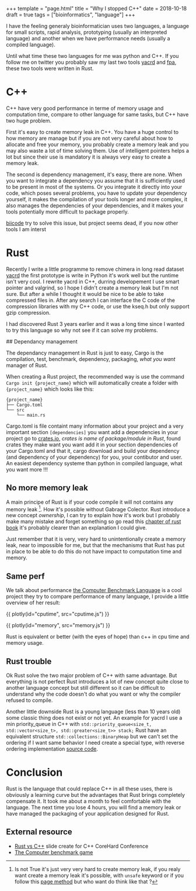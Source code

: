 +++
template = "page.html"
title = "Why I stopped C++"
date =  2018-10-18
draft = true
tags = ["bioinformatics", "language"]
+++

I have the feeling generaly bioinformatician uses two languages, a language for small scripts, rapid analysis, prototyping (usually an interpreted language) and another when we have performance needs (usually a compiled language).

Until what time these two languages for me was python and C++. If you follow me on twitter you probably saw my last two tools [yacrd](https://github.com/natir/yacrd) and [fpa](https://github.com/natir/fpa), these two tools were written in Rust.

# C++

C++ have very good performance in terme of memory usage and computation time, compare to other language for same tasks, but C++ have two huge problem.

First it's easy to create memory leak in C++. You have a huge control to how memory are manage but if you are not very careful about how to allocate and free your memory, you probably create a memory leak and you may also waste a lot of time solving them. Use of intelligent pointers helps a lot but since their use is mandatory it is always very easy to create a memory leak.

The second is dependency management, it's easy, there are none. When you want to integrate a dependency you assume that it is sufficiently used to be present in most of the systems. Or you integrate it directly into your code, which poses several problems, you have to update your dependency yourself, it makes the compilation of your tools longer and more complex, it also manages the dependencies of your dependencies, and it makes your tools potentially more difficult to package properly.

[biicode](https://biicode.github.io/biicode/) try to solve this issue, but project seems dead, if you now other tools I am interst

# Rust

Recently I write a little programme to remove chimera in long read dataset [yacrd](https://github.com/natir/yacrd) the first prototype is write in Python it's work well but the runtime isn't very cool. I rewrite yacrd in C++, durring developement I use smart pointer and valgrind, so I hope I didn't create a memory leak but I'm not sure. But after a while I thought it would be nice to be able to take compressed files in. After any search I can interface the C code of the compression libraries with my C++ code, or use the kseq.h but only support gzip compression.

I had discovered Rust 3 years earlier and it was a long time since I wanted to try this language so why not see if it can solve my problems. 

## Dependancy management

The dependancy management in Rust is just to easy, Cargo is the compilation, test, benchmark, dependency, packaging, *what you want* manager of Rust. 

When creating a Rust project, the recommended way is use the command `Cargo init {project_name}` which will automatically create a folder with `{project_name}` which looks like this:

```
{project_name}
├── Cargo.toml
└── src
    └── main.rs
```

Cargo.toml is file containt many information about your project and a very important section `[dependencies]` you want add a dependencies in your project go to [crates.io](https://crates.io), *crates is name of package/module in Rust*, found crates they make want you want add it in your section dependencies of your Cargo.toml and that it, cargo download and build your dependency (and dependency of your dependency) for you, your contibutor and user. An easiest dependency systeme than python in compiled language, what you want more !!!

## No more memory leak

A main principe of Rust is if your code compile it will not contains any memory leak [^1]. How it's possible without Gabrage Colector. Rust introduce a new concept *ownership*, I can try to explain how it's work but I probably make many mistake and forget something so go read this [chapter of rust book](https://doc.rust-lang.org/book/second-edition/ch04-00-understanding-ownership.html) it's probably clearer than an explanation I could give.

Just remember that it is very, very hard  to unintentionally create a memory leak, near to impossible for me, but that the mechanisms that Rust has put in place to be able to do this do not have impact to computation time and memory.

## Same perf

We talk about performance [the Computer Benchmark Language](https://benchmarksgame-team.pages.debian.net/benchmarksgame/) is a cool project they try to compare performance of many language, I provide a little overview of her result:

{{ plotly(id="cputime", src="cputime.js") }}

{{ plotly(id="memory", src="memory.js") }}

Rust is equivalent or better (with the eyes of hope) than c++ in cpu time and memory usage.


## Rust trouble

Ok Rust solve the two major problem of C++ with same advantage. But everything is not perfect Rust introduces a lot of new concept quite close to another language concept but still different so it can be difficult to understand why the code doesn't do what you want or why the compiler refused to compile.

Another little downside Rust is a young language (less than 10 years old) some classic thing does not exist or not yet. An example for yacrd I use a min priority_queue in C++ with `std::priority_queue<size_t, std::vector<size_t>, std::greater<size_t>> stack;` Rust have an equivalent structure `std::collections::BinaryHeap` but we can't set the ordering if I want same behavior I need create a special type, with reverse ordering implementation [source code](https://github.com/natir/yacrd/blob/master/src/chimera.rs#L109). 


# Conclusion

Rust is the language that could replace C++ in all these uses, there is obviously a learning curve but the advantages that Rust brings completely compensate it. It took me about a month to feel comfortable with the language. The next time you lose 4 hours, you will find a memory leak or have managed the packaging of your application designed for Rust.

## External resource

- [Rust vs C++](https://www.slideshare.net/corehard_by/rust-vs-c) slide create for C++ CoreHard Conference
- [The Computer benchmark game](https://benchmarksgame-team.pages.debian.net/benchmarksgame/)


[^1]: Is not True it's just very very hard to create memory leak, if you realy want create a memory leak it's possible, with `unsafe` keyword or if you follow this [page method](https://doc.rust-lang.org/nomicon/leaking.html) but who want do think like that ? 

